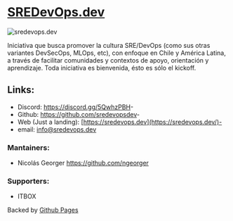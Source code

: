 # [SREDevOps.dev](https://sredevops.dev/)

![sredevops.dev](https://sredevops.dev/logo.png)

Iniciativa que busca promover la cultura SRE/DevOps (como sus otras variantes DevSecOps, MLOps, etc), con enfoque en Chile y América Latina, a través de facilitar comunidades y contextos de apoyo, orientación y aprendizaje. Toda iniciativa es bienvenida, ésto es sólo el kickoff.

## Links:

- Discord: <https://discord.gg/5QwhzPBH>-  
- Github: <https://github.com/sredevopsdev>-
- Web (Just a landing): [https://sredevops.dev](https://sredevops.dev/)-  
- email: info@sredevops.dev

### Mantainers:

- Nicolás Georger <https://github.com/ngeorger>

### Supporters:

- ITBOX

Backed by [Github Pages](https://pages.github.com/)
